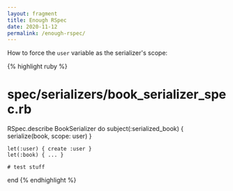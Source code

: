 ```yaml
---
layout: fragment
title: Enough RSpec
date: 2020-11-12
permalink: /enough-rspec/
---
```


How to force the `user` variable as the serializer's scope:

{% highlight ruby %}
  # spec/serializers/book_serializer_spec.rb

  RSpec.describe BookSerializer do
    subject(:serialized_book) { serialize(book, scope: user) }

    let(:user) { create :user }
    let(:book) { ... }

    # test stuff
  end
{% endhighlight %}
